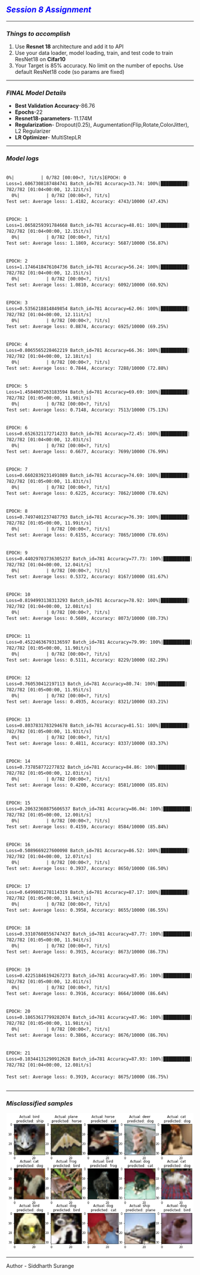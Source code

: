 <h2><i><b><font color='blue'>Session 8 Assignment</font></B></i></h2>
<hr>
<h3><i>Things to accomplish</i></h3>
<ol>
  <li>Use <b>Resnet 18</b> architecture and add it to API</li>
  <li>Use your data loader, model loading, train, and test code to train ResNet18 on <B>Cifar10</B></li>
  <li>Your Target is 85% accuracy. No limit on the number of epochs. Use default ResNet18 code (so params are fixed)</li>
</ol>
<hr>
<h3><i> FINAL Model Details</i></h3>
<ul>
  <li><B>Best Validation Accuracy</b>-86.76</li>
  <li><b>Epochs</b>-22</li>
  <li><b>Resnet18-parameters</b>- 11.174M</li>
  <li><b>Regularization</b>- Dropout(0.25), Augumentation(Flip,Rotate,ColorJitter), L2 Regularizer </li>
  <li><b>LR Optimizer</b>- MultiStepLR</li>
</ul>

<hr>
<h3><i>Model logs</i></h3>

```

0%|          | 0/782 [00:00<?, ?it/s]EPOCH: 0
Loss=1.6067308187484741 Batch_id=781 Accuracy=33.74: 100%|██████████| 782/782 [01:04<00:00, 12.12it/s]
  0%|          | 0/782 [00:00<?, ?it/s]
Test set: Average loss: 1.4182, Accuracy: 4743/10000 (47.43%)


EPOCH: 1
Loss=1.0658259391784668 Batch_id=781 Accuracy=48.01: 100%|██████████| 782/782 [01:04<00:00, 12.15it/s]
  0%|          | 0/782 [00:00<?, ?it/s]
Test set: Average loss: 1.1869, Accuracy: 5687/10000 (56.87%)


EPOCH: 2
Loss=1.1746418476104736 Batch_id=781 Accuracy=56.24: 100%|██████████| 782/782 [01:04<00:00, 12.15it/s]
  0%|          | 0/782 [00:00<?, ?it/s]
Test set: Average loss: 1.0810, Accuracy: 6092/10000 (60.92%)


EPOCH: 3
Loss=0.5356218814849854 Batch_id=781 Accuracy=62.06: 100%|██████████| 782/782 [01:04<00:00, 12.11it/s]
  0%|          | 0/782 [00:00<?, ?it/s]
Test set: Average loss: 0.8874, Accuracy: 6925/10000 (69.25%)


EPOCH: 4
Loss=0.8065565228462219 Batch_id=781 Accuracy=66.36: 100%|██████████| 782/782 [01:04<00:00, 12.18it/s]
  0%|          | 0/782 [00:00<?, ?it/s]
Test set: Average loss: 0.7844, Accuracy: 7288/10000 (72.88%)


EPOCH: 5
Loss=1.4584007263183594 Batch_id=781 Accuracy=69.69: 100%|██████████| 782/782 [01:05<00:00, 11.98it/s]
  0%|          | 0/782 [00:00<?, ?it/s]
Test set: Average loss: 0.7148, Accuracy: 7513/10000 (75.13%)


EPOCH: 6
Loss=0.6526321172714233 Batch_id=781 Accuracy=72.45: 100%|██████████| 782/782 [01:04<00:00, 12.03it/s]
  0%|          | 0/782 [00:00<?, ?it/s]
Test set: Average loss: 0.6677, Accuracy: 7699/10000 (76.99%)


EPOCH: 7
Loss=0.6602839231491089 Batch_id=781 Accuracy=74.69: 100%|██████████| 782/782 [01:05<00:00, 11.83it/s]
  0%|          | 0/782 [00:00<?, ?it/s]
Test set: Average loss: 0.6225, Accuracy: 7862/10000 (78.62%)


EPOCH: 8
Loss=0.7497401237487793 Batch_id=781 Accuracy=76.39: 100%|██████████| 782/782 [01:05<00:00, 11.99it/s]
  0%|          | 0/782 [00:00<?, ?it/s]
Test set: Average loss: 0.6155, Accuracy: 7865/10000 (78.65%)


EPOCH: 9
Loss=0.44029703736305237 Batch_id=781 Accuracy=77.73: 100%|██████████| 782/782 [01:04<00:00, 12.04it/s]
  0%|          | 0/782 [00:00<?, ?it/s]
Test set: Average loss: 0.5372, Accuracy: 8167/10000 (81.67%)


EPOCH: 10
Loss=0.8194993138313293 Batch_id=781 Accuracy=78.92: 100%|██████████| 782/782 [01:04<00:00, 12.08it/s]
  0%|          | 0/782 [00:00<?, ?it/s]
Test set: Average loss: 0.5689, Accuracy: 8073/10000 (80.73%)


EPOCH: 11
Loss=0.45224636793136597 Batch_id=781 Accuracy=79.99: 100%|██████████| 782/782 [01:05<00:00, 11.90it/s]
  0%|          | 0/782 [00:00<?, ?it/s]
Test set: Average loss: 0.5111, Accuracy: 8229/10000 (82.29%)


EPOCH: 12
Loss=0.760530412197113 Batch_id=781 Accuracy=80.74: 100%|██████████| 782/782 [01:05<00:00, 11.95it/s]
  0%|          | 0/782 [00:00<?, ?it/s]
Test set: Average loss: 0.4935, Accuracy: 8321/10000 (83.21%)


EPOCH: 13
Loss=0.8037831783294678 Batch_id=781 Accuracy=81.51: 100%|██████████| 782/782 [01:05<00:00, 11.93it/s]
  0%|          | 0/782 [00:00<?, ?it/s]
Test set: Average loss: 0.4811, Accuracy: 8337/10000 (83.37%)


EPOCH: 14
Loss=0.737858772277832 Batch_id=781 Accuracy=84.86: 100%|██████████| 782/782 [01:05<00:00, 12.03it/s]
  0%|          | 0/782 [00:00<?, ?it/s]
Test set: Average loss: 0.4200, Accuracy: 8581/10000 (85.81%)


EPOCH: 15
Loss=0.20632360875606537 Batch_id=781 Accuracy=86.04: 100%|██████████| 782/782 [01:05<00:00, 12.00it/s]
  0%|          | 0/782 [00:00<?, ?it/s]
Test set: Average loss: 0.4159, Accuracy: 8584/10000 (85.84%)


EPOCH: 16
Loss=0.5089669227600098 Batch_id=781 Accuracy=86.52: 100%|██████████| 782/782 [01:04<00:00, 12.07it/s]
  0%|          | 0/782 [00:00<?, ?it/s]
Test set: Average loss: 0.3937, Accuracy: 8650/10000 (86.50%)


EPOCH: 17
Loss=0.6499801278114319 Batch_id=781 Accuracy=87.17: 100%|██████████| 782/782 [01:05<00:00, 11.94it/s]
  0%|          | 0/782 [00:00<?, ?it/s]
Test set: Average loss: 0.3958, Accuracy: 8655/10000 (86.55%)


EPOCH: 18
Loss=0.33107608556747437 Batch_id=781 Accuracy=87.77: 100%|██████████| 782/782 [01:05<00:00, 11.94it/s]
  0%|          | 0/782 [00:00<?, ?it/s]
Test set: Average loss: 0.3915, Accuracy: 8673/10000 (86.73%)


EPOCH: 19
Loss=0.42251846194267273 Batch_id=781 Accuracy=87.95: 100%|██████████| 782/782 [01:05<00:00, 12.01it/s]
  0%|          | 0/782 [00:00<?, ?it/s]
Test set: Average loss: 0.3916, Accuracy: 8664/10000 (86.64%)


EPOCH: 20
Loss=0.18653617799282074 Batch_id=781 Accuracy=87.96: 100%|██████████| 782/782 [01:05<00:00, 11.98it/s]
  0%|          | 0/782 [00:00<?, ?it/s]
Test set: Average loss: 0.3866, Accuracy: 8676/10000 (86.76%)


EPOCH: 21
Loss=0.10344131290912628 Batch_id=781 Accuracy=87.93: 100%|██████████| 782/782 [01:04<00:00, 12.08it/s]

Test set: Average loss: 0.3919, Accuracy: 8675/10000 (86.75%)


```
<hr>
<h3><i>Misclassified samples</i></h3>

![Image](https://github.com/pratikiiitb2013/EVA4/blob/master/Session8/EVA4S8_misclassified.png)

<hr>
Author - Siddharth Surange

